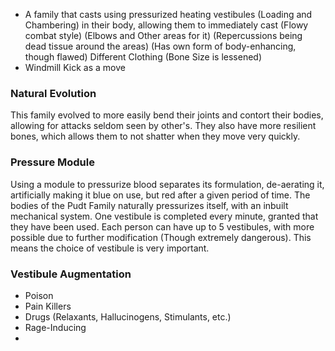 - A family that casts using pressurized heating vestibules (Loading and Chambering) in their body, allowing them to immediately cast (Flowy combat style) (Elbows and Other areas for it) (Repercussions being dead tissue around the areas) (Has own form of body-enhancing, though flawed) Different Clothing (Bone Size is lessened)
- Windmill Kick as a move

### Natural Evolution
This family evolved to more easily bend their joints and contort their bodies, allowing for attacks seldom seen by other's. They also have more resilient bones, which allows them to not shatter when they move very quickly.

### Pressure Module
Using a module to pressurize blood separates its formulation, de-aerating it, artificially making it blue on use, but red after a given period of time. The bodies of the Pudt Family naturally pressurizes itself, with an inbuilt mechanical system. One vestibule is completed every minute, granted that they have been used. Each person can have up to 5 vestibules, with more possible due to further modification (Though extremely dangerous). This means the choice of vestibule is very important.

### Vestibule Augmentation
- Poison
- Pain Killers
- Drugs (Relaxants, Hallucinogens, Stimulants, etc.)
- Rage-Inducing
- 
